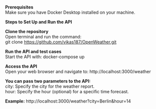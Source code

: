 **Prerequisites**</br>
Make sure you have Docker Desktop installed on your machine.

**Steps to Set Up and Run the API**

**Clone the repository**</br>
Open terminal and run the command:</br>
git clone https://github.com/vikas187/OpenWeather.git

**Run the API and test cases**</br>
Start the API with:
docker-compose up

**Access the API**</br>
Open your web browser and navigate to:
http://localhost:3000/weather

**You can pass two parameters to the API:**</br>
city: Specify the city for the weather report.</br>
hour: Specify the hour (optional) for a specific time forecast.

**Example:**
http://localhost:3000/weather?city=Berlin&hour=14
